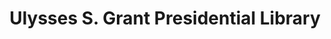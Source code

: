 ---
layout: repo
title: "Ulysses S. Grant Presidential Library"
id: 24037
permalink: repos/24037/
---